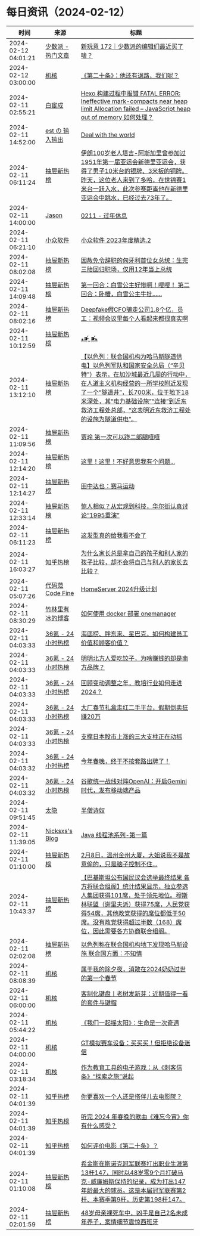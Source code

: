 ﻿# 每日资讯（2024-02-12）

|时间|来源|标题|
|---|---|---|
|2024-02-12 04:01:21|[少数派 - 热门文章](https://rss.mifaw.com/articles/5c8bb11a3c41f61efd36683e/5c92450e3882afa09dff5928)|[新玩意 172｜少数派的编辑们最近买了啥？](https://sspai.com/post/86396)|
|2024-02-12 03:00:00|[机核](https://www.gcores.com/rss)|[《第二十条》：他还有退路，我们呢？](https://www.gcores.com/articles/177574)|
|2024-02-11 02:55:21|[白宦成](https://www.ixiqin.com/feed/)|[Hexo 构建过程中报错 FATAL ERROR: Ineffective mark-compacts near heap limit Allocation failed – JavaScript heap out of memory 如何处理？](https://www.ixiqin.com/2024/02/11/hexo-error-during-construction-data-error-effective-mark/)|
|2024-02-11 14:52:00|[est の 输入输出](https://blog.est.im/rss)|[Deal with the world](https://blog.est.im/2024/stderr-03)|
|2024-02-11 06:11:24|[抽屉新热榜](http://dig.chouti.com/feed.xml)|[伊朗100岁老人塔吉-阿斯加里曾参加过1951年第一届亚运会新德里亚运会，获得了男子10米台的银牌、3米板的铜牌。昨天，这位老人来到了多哈，在世锦赛1米台一跃入水，此次参赛距离他在新德里亚运会中跳水，已经过去73年了。](https://dig.chouti.com/link/41507767)|
|2024-02-11 14:00:00|[Jason](https://atjason.com/atom.xml)|[0211 - 过年休息](https://atjason.com/daily/2024-02-11.html)|
|2024-02-11 06:21:10|[小众软件](https://www.appinn.com/feed/)|[小众软件 2023年度精选.2](https://www.appinn.com/appinn-2023-top-15-list-2/)|
|2024-02-11 08:02:08|[抽屉新热榜](http://dig.chouti.com/feed.xml)|[因赦免令辞职的匈牙利首位女总统：生完三胎回归职场，仅用12年当上总统](https://dig.chouti.com/link/41508182)|
|2024-02-11 14:09:48|[抽屉新热榜](http://dig.chouti.com/feed.xml)|[第一回合：白雪公主好惨啊！嘤嘤！ 第二回合：卧槽，白雪公主牛批......](https://dig.chouti.com/link/41510344)|
|2024-02-11 08:02:16|[抽屉新热榜](http://dig.chouti.com/feed.xml)|[Deepfake假CFO骗走公司1.8个亿，员工：视频会议里每个人看起来都很真实啊](https://dig.chouti.com/link/41508203)|
|2024-02-11 10:12:59|[抽屉新热榜](http://dig.chouti.com/feed.xml)|[ ⁎⁍̴̛ ̫ ⁍̴̛⁎ ](https://dig.chouti.com/link/41509035)|
|2024-02-11 13:12:10|[抽屉新热榜](http://dig.chouti.com/feed.xml)|[【以色列：联合国机构为哈马斯隧道供电】以色列军队和国家安全总局（“辛贝特”）表示，在加沙城最近几周的行动中，在人道主义机构经营的一所学校附近发现了一个“隧道井”，长700米，位于地下18米深处，其“电力基础设施”“连接”到近东救济工程处总部，“这表明近东救济工程处的设施为隧道供电”。](https://dig.chouti.com/link/41510025)|
|2024-02-11 11:09:56|[抽屉新热榜](http://dig.chouti.com/feed.xml)|[贾玲 第一次可以跷二郎腿嘻嘻](https://dig.chouti.com/link/41509292)|
|2024-02-11 12:14:20|[抽屉新热榜](http://dig.chouti.com/feed.xml)|[这里！这里！不好意思我有个问题...](https://dig.chouti.com/link/41509673)|
|2024-02-11 12:14:27|[抽屉新热榜](http://dig.chouti.com/feed.xml)|[田中达也：赛马运动](https://dig.chouti.com/link/41509689)|
|2024-02-11 12:33:14|[抽屉新热榜](http://dig.chouti.com/feed.xml)|[惊人相似？从宏观到科技，华尔街认真讨论“1995重演”](https://dig.chouti.com/link/41509698)|
|2024-02-11 06:11:23|[抽屉新热榜](http://dig.chouti.com/feed.xml)|[这发型真的给我看不会了](https://dig.chouti.com/link/41507765)|
|2024-02-11 16:03:27|[知乎热榜](https://rss.mifaw.com/articles/5c8bb11a3c41f61efd36683e/5c919d543882afa09dff3fa3)|[为什么家长总是拿自己的孩子和别人家的孩子比较，却不会将自己与别人的家长去比较？](https://www.zhihu.com/question/643239913)|
|2024-02-11 05:07:26|[代码范 Code Fine](https://codefine.site/feed/)|[HomeServer 2024升级计划](https://codefine.site/3320.html?pk_campaign=feed&pk_kwd=homeserver-2024%25e5%258d%2587%25e7%25ba%25a7%25e8%25ae%25a1%25e5%2588%2592)|
|2024-02-11 08:30:29|[竹林里有冰的博客](https://zhul.in/rss.xml)|[如何使用 docker 部署 onemanager](https://zhul.in/2024/02/11/how-to-deploy-onemanager-with-docker/)|
|2024-02-11 04:03:33|[36氪 - 24小时热榜](https://rss.mifaw.com/articles/5c8bb11a3c41f61efd36683e/5c91d2e23882afa09dff4901)|[海底捞、胖东来、星巴克，如何构建员工价值和顾客价值？](https://36kr.com/p/2641241083252231)|
|2024-02-11 04:03:33|[36氪 - 24小时热榜](https://rss.mifaw.com/articles/5c8bb11a3c41f61efd36683e/5c91d2e23882afa09dff4901)|[明明北方人爱吃饺子，为啥赚钱的却是南方品牌？](https://36kr.com/p/2642004925366531)|
|2024-02-11 04:03:33|[36氪 - 24小时热榜](https://rss.mifaw.com/articles/5c8bb11a3c41f61efd36683e/5c91d2e23882afa09dff4901)|[回顾变动调整之年，教培行业如何走进 2024？](https://36kr.com/p/2641251203285256)|
|2024-02-11 04:03:33|[36氪 - 24小时热榜](https://rss.mifaw.com/articles/5c8bb11a3c41f61efd36683e/5c91d2e23882afa09dff4901)|[大厂春节礼盒走红二手平台，假期倒卖狂赚20万](https://36kr.com/p/2641942423813253)|
|2024-02-11 04:03:33|[36氪 - 24小时热榜](https://rss.mifaw.com/articles/5c8bb11a3c41f61efd36683e/5c91d2e23882afa09dff4901)|[支撑日本股市上涨的三大支柱正在动摇](https://36kr.com/p/2641152867074309)|
|2024-02-11 04:03:32|[36氪 - 24小时热榜](https://rss.mifaw.com/articles/5c8bb11a3c41f61efd36683e/5c91d2e23882afa09dff4901)|[今年春晚，终于不按套路出牌了！](https://36kr.com/p/2642186520132736)|
|2024-02-11 04:03:32|[36氪 - 24小时热榜](https://rss.mifaw.com/articles/5c8bb11a3c41f61efd36683e/5c91d2e23882afa09dff4901)|[谷歌统一战线对阵OpenAI：开启Gemini时代，发布移动端产品](https://36kr.com/p/2640763957148806)|
|2024-02-11 09:51:45|[太隐](https://wangyurui.com/feed.xml)|[半僧诗奴](https://wangyurui.com/posts/ban-seng-shi-nu-d88db69b)|
|2024-02-11 11:39:05|[Nicksxs's Blog](https://nicksxs.me/atom.xml)|[Java 线程池系列-第一篇](https://nicksxs.me/2024/02/11/Java-%E7%BA%BF%E7%A8%8B%E6%B1%A0%E7%B3%BB%E5%88%97-%E7%AC%AC%E4%B8%80%E7%AF%87/)|
|2024-02-11 01:10:00|[抽屉新热榜](http://dig.chouti.com/feed.xml)|[2月8日，温州金州大厦，大姐说我不是故意偷的，只是脑子控制不住…](https://dig.chouti.com/link/41505832)|
|2024-02-11 10:43:37|[抽屉新热榜](http://dig.chouti.com/feed.xml)|[【巴基斯坦公布国民议会选举最终结果 各方将联合组阁】统计结果显示，独立参选人集团获得101席，处于领先地位。穆斯林联盟（谢里夫派）获得75席，人民党获得54席，其他政党获得的席位都低于50席。没有政党获得超过半数（168）席位，因此需要各方协商联合组阁。](https://dig.chouti.com/link/41509072)|
|2024-02-11 02:02:08|[抽屉新热榜](http://dig.chouti.com/feed.xml)|[以色列称在联合国机构地下发现哈马斯设施 联合国方面：不知情](https://dig.chouti.com/link/41506037)|
|2024-02-11 08:08:39|[机核](https://www.gcores.com/rss)|[属于我的除夕夜，消散在2024奶奶过世的第一个春节](https://www.gcores.com/articles/177560)|
|2024-02-11 06:00:00|[机核](https://www.gcores.com/rss)|[客制化键盘丨老树发新芽：近期值得一看的套件与键帽](https://www.gcores.com/articles/177548)|
|2024-02-11 05:44:22|[机核](https://www.gcores.com/rss)|[《我们一起摇太阳》：生命是一次奇遇](https://www.gcores.com/articles/177563)|
|2024-02-11 04:00:00|[机核](https://www.gcores.com/rss)|[GT模拟赛车设备：买买买！但拒绝设备迷信](https://www.gcores.com/videos/177543)|
|2024-02-11 03:18:34|[机核](https://www.gcores.com/rss)|[作为教育工具的电子游戏：从《刺客信条》“探索之旅”说起](https://www.gcores.com/articles/177559)|
|2024-02-11 04:01:39|[知乎热榜](https://rss.mifaw.com/articles/5c8bb11a3c41f61efd36683e/5c919d543882afa09dff3fa3)|[你更喜欢一个人还是搭伴儿去电影院？](https://www.zhihu.com/question/643400563)|
|2024-02-11 04:01:39|[知乎热榜](https://rss.mifaw.com/articles/5c8bb11a3c41f61efd36683e/5c919d543882afa09dff3fa3)|[听完 2024 年春晚的歌曲《难忘今宵》你有什么感受？](https://www.zhihu.com/question/643809289)|
|2024-02-11 04:01:39|[知乎热榜](https://rss.mifaw.com/articles/5c8bb11a3c41f61efd36683e/5c919d543882afa09dff3fa3)|[如何评价电影《第二十条》？](https://www.zhihu.com/question/639453443)|
|2024-02-11 01:10:08|[抽屉新热榜](http://dig.chouti.com/feed.xml)|[希金斯在斯诺克冠军联赛打出职业生涯第13杆147，同时以48岁零9个月打破马克-威廉姆斯保持的纪录，成为打出147年龄最大的球员。这是本届冠军联赛第2杆、本赛季第9杆，历史第198杆147。](https://dig.chouti.com/link/41505859)|
|2024-02-11 02:01:59|[抽屉新热榜](http://dig.chouti.com/feed.xml)|[48岁母亲裸死车中，凶手是自己2名未成年养子，案情细节震惊西班牙](https://dig.chouti.com/link/41506004)|
